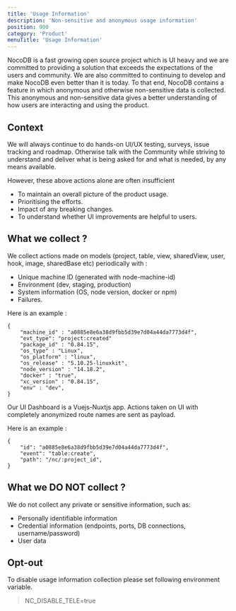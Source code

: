 ```yaml
---
title: 'Usage Information'
description: 'Non-sensitive and anonymous usage information'
position: 900
category: 'Product'
menuTitle: 'Usage Information'
---
```


<announcement></announcement>

NocoDB is a fast growing open source project which is UI heavy and we are committed to providing a solution that exceeds the expectations of the users and community.
We are also committed to continuing to develop and make NocoDB even better than it is today.
To that end, NocoDB contains a feature in which anonymous and otherwise non-sensitive data is collected.
This anonymous and non-sensitive data gives a better understanding of how users are interacting and using the product.

## Context
We will always continue to do hands-on UI/UX testing, surveys, issue tracking and roadmap. 
Otherwise talk with the Community while striving to understand 
and deliver what is being asked for and what is needed, by any means available.

However, these above actions alone are often insufficient 
- To maintain an overall picture of the product usage.
- Prioritising the efforts. 
- Impact of any breaking changes.
- To understand whether UI improvements are helpful to users.

## What we collect ?
We collect actions made on models (project, table, view, sharedView, user, hook, image, sharedBase etc) periodically with :
- Unique machine ID (generated with node-machine-id)
- Environment (dev, staging, production)
- System information (OS, node version, docker or npm)
- Failures.

Here is an example :
```
{
    "machine_id" : "a0885e8e6a38d9fbb5d39e7d04a44da7773d4f",
    "evt_type": "project:created"
    "package_id" : "0.84.15",
    "os_type" : "Linux",
    "os_platform" : "linux",
    "os_release" : "5.10.25-linuxkit",
    "node_version" : "14.18.2",
    "docker" : "true",
    "xc_version" : "0.84.15",
    "env" : "dev",
}

```

Our UI Dashboard is a Vuejs-Nuxtjs app. Actions taken on UI with completely anonymized route names are sent as payload. 

Here is an example :
```
{
    "id": "a0885e8e6a38d9fbb5d39e7d04a44da7773d4f",
    "event": "table:create",
    "path": "/nc/:project_id", 
}
```

## What we DO NOT collect ?
We do not collect any private or sensitive information, such as:
- Personally identifiable information 
- Credential information (endpoints, ports, DB connections, username/password)
- User data


## Opt-out
To disable usage information collection please set following environment variable.
> NC_DISABLE_TELE=true
